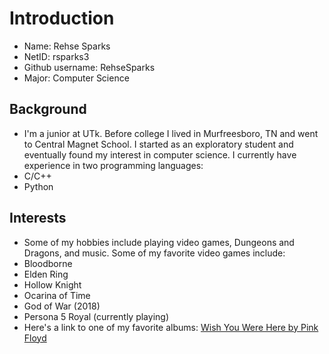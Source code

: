 # Introduction
* Name: Rehse Sparks
* NetID: rsparks3
* Github username: RehseSparks
* Major: Computer Science
## Background
* I'm a junior at UTk. Before college I lived in Murfreesboro, TN and went to Central Magnet School. I started as an exploratory student and eventually found my interest in computer science. I currently have experience in two programming languages:
 * C/C++
 * Python 
## Interests
* Some of my hobbies include playing video games, Dungeons and Dragons, and music. Some of my favorite video games include: 
 * Bloodborne
 * Elden Ring 
 * Hollow Knight
 * Ocarina of Time
 * God of War (2018)
 * Persona 5 Royal (currently playing)
* Here's a link to one of my favorite albums: [Wish You Were Here by Pink Floyd](https://www.youtube.com/watch?v=54W8kktFE_o&list=OLAK5uy_mzowhqljIOba8BVGEmVkeaWeL2S_bO4bw)
